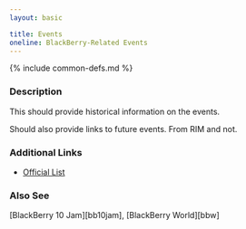 ```yaml
---
layout: basic

title: Events
oneline: BlackBerry-Related Events
---
```

{% include common-defs.md %}

### Description

This should provide historical information on the events.

Should also provide links to future events.  From RIM and not.

### Additional Links
* [Official List](http://www.blackberrydeveloperevents.com/events/home.html)

### Also See
[BlackBerry 10 Jam][bb10jam], [BlackBerry World][bbw]
